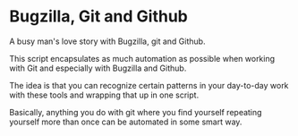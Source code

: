 Bugzilla, Git and Github
========================

A busy man's love story with Bugzilla, git and Github.

This script encapsulates as much automation as possible when working
with Git and especially with Bugzilla and Github.

The idea is that you can recognize certain patterns in your day-to-day
work with these tools and wrapping that up in one script.

Basically, anything you do with git where you find yourself repeating
yourself more than once can be automated in some smart way.
